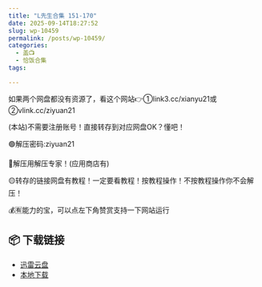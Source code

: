 ```yaml
---
title: "L先生合集 151-170"
date: 2025-09-14T18:27:52
slug: wp-10459
permalink: /posts/wp-10459/
categories:
  - 盖📺
  - 恰饭合集
tags:

---
```


如果两个网盘都没有资源了，看这个网站👉①link3.cc/xianyu21或②vlink.cc/ziyuan21

(本站)不需要注册账号！直接转存到对应网盘OK？懂吧！

🟢解压密码:ziyuan21

🔵解压用解压专家！(应用商店有)

🟡转存的链接网盘有教程！一定要看教程！按教程操作！不按教程操作你不会解压！

💰🈶能力的宝，可以点左下角赞赏支持一下网站运行

## 📦 下载链接
- [迅雷云盘](https://blziyuan21.com/pay-download/10459?key=ba58a83e4b&down_id=0)
- [本地下载](https://blziyuan21.com/pay-download/10459?key=ba58a83e4b&down_id=1)

